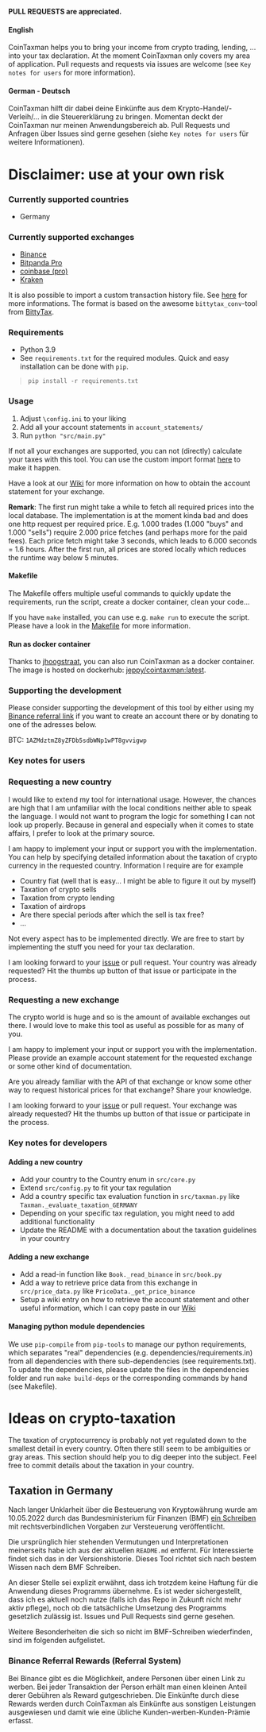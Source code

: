 **PULL REQUESTS are appreciated.**

#### English

CoinTaxman helps you to bring your income from crypto trading, lending, ... into your tax declaration.
At the moment CoinTaxman only covers my area of ​​application.
Pull requests and requests via issues are welcome (see `Key notes for users` for more information).

#### German - Deutsch

CoinTaxman hilft dir dabei deine Einkünfte aus dem Krypto-Handel/-Verleih/... in die Steuererklärung zu bringen.
Momentan deckt der CoinTaxman nur meinen Anwendungsbereich ab.
Pull Requests und Anfragen über Issues sind gerne gesehen (siehe `Key notes for users` für weitere Informationen).

# **Disclaimer: use at your own risk**

### Currently supported countries
- Germany

### Currently supported exchanges
- [Binance](https://github.com/provinzio/CoinTaxman/wiki/Exchange:-Binance)
- [Bitpanda Pro](https://github.com/provinzio/CoinTaxman/wiki/Exchange:-Bitpanda-Pro)
- [coinbase (pro)](https://github.com/provinzio/CoinTaxman/wiki/Exchange:-coinbase)
- [Kraken](https://github.com/provinzio/CoinTaxman/wiki/Exchange:-Kraken)

It is also possible to import a custom transaction history file.
See [here](https://github.com/provinzio/CoinTaxman/wiki/Custom-import-format) for more informations.
The format is based on the awesome `bittytax_conv`-tool from [BittyTax](https://github.com/BittyTax/BittyTax).

### Requirements

- Python 3.9
- See `requirements.txt` for the required modules.
Quick and easy installation can be done with `pip`.
> `pip install -r requirements.txt`

### Usage

1. Adjust `\config.ini` to your liking
2. Add all your account statements in `account_statements/`
2. Run `python "src/main.py"`

If not all your exchanges are supported, you can not (directly) calculate your taxes with this tool.
You can use the custom import format [here](https://github.com/provinzio/CoinTaxman/wiki/Custom-import-format) to make it happen.

Have a look at our [Wiki](https://github.com/provinzio/CoinTaxman/wiki) for more information on how to obtain the account statement for your exchange.

**Remark**: The first run might take a while to fetch all required prices into the local database.
The implementation is at the moment kinda bad and does one http request per required price.
E.g. 1.000 trades (1.000 "buys" and 1.000 "sells") require 2.000 price fetches (and perhaps more for the paid fees).
Each price fetch might take 3 seconds, which leads to 6.000 seconds = 1.6 hours.
After the first run, all prices are stored locally which reduces the runtime way below 5 minutes.

#### Makefile

The Makefile offers multiple useful commands to quickly update the requirements, run the script, create a docker container, clean your code...

If you have `make` installed, you can use e.g. `make run` to execute the script.
Please have a look in the [Makefile](https://github.com/provinzio/CoinTaxman/blob/main/Makefile) for more information.

#### Run as docker container

Thanks to [jhoogstraat](https://github.com/jhoogstraat), you can also run CoinTaxman as a docker container.
The image is hosted on dockerhub: [jeppy/cointaxman:latest](https://hub.docker.com/r/jeppy/cointaxman).

### Supporting the development

Please consider supporting the development of this tool by either using my [Binance referral link](https://www.binance.com/en/register?ref=DS7C3HPD) if you want to create an account there or by donating to one of the adresses below.

BTC: `1AZMdztmZ8yZFDb5sdbWNp1wPT8gvvigwp`

### Key notes for users

### Requesting a new country

I would like to extend my tool for international usage.
However, the chances are high that I am unfamiliar with the local conditions neither able to speak the language.
I would not want to program the logic for something I can not look up properly.
Because in general and especially when it comes to state affairs, I prefer to look at the primary source.

I am happy to implement your input or support you with the implementation.
You can help by specifying detailed information about the taxation of crypto currency in the requested country.
Information I require are for example
- Country fiat (well that is easy... I might be able to figure it out by myself)
- Taxation of crypto sells
- Taxation from crypto lending
- Taxation of airdrops
- Are there special periods after which the sell is tax free?
- ...

Not every aspect has to be implemented directly.
We are free to start by implementing the stuff you need for your tax declaration.

I am looking forward to your [issue](https://github.com/provinzio/CoinTaxman/issues) or pull request.
Your country was already requested?
Hit the thumbs up button of that issue or participate in the process.

### Requesting a new exchange

The crypto world is huge and so is the amount of available exchanges out there.
I would love to make this tool as useful as possible for as many of you.

I am happy to implement your input or support you with the implementation.
Please provide an example account statement for the requested exchange or some other kind of documentation.

Are you already familiar with the API of that exchange or know some other way to request historical prices for that exchange?
Share your knowledge.

I am looking forward to your [issue](https://github.com/provinzio/CoinTaxman/issues) or pull request.
Your exchange was already requested?
Hit the thumbs up button of that issue or participate in the process.

### Key notes for developers

#### Adding a new country

- Add your country  to the Country enum in `src/core.py`
- Extend `src/config.py` to fit your tax regulation
- Add a country specific tax evaluation function in `src/taxman.py` like `Taxman._evaluate_taxation_GERMANY`
- Depending on your specific tax regulation, you might need to add additional functionality
- Update the README with a documentation about the taxation guidelines in your country

#### Adding a new exchange

- Add a read-in function like `Book._read_binance` in `src/book.py`
- Add a way to retrieve price data from this exchange in `src/price_data.py` like `PriceData._get_price_binance`
- Setup a wiki entry on how to retrieve the account statement and other useful information, which I can copy paste in our [Wiki](https://github.com/provinzio/CoinTaxman/wiki)

#### Managing python module dependencies

We use `pip-compile` from `pip-tools` to manage our python requirements, which separates "real" dependencies (e.g. dependencies/requirements.in) from all dependencies with there sub-dependencies (see requirements.txt).
To update the dependencies, please update the files in the dependencies folder and run `make build-deps` or the corresponding commands by hand (see Makefile).

# Ideas on crypto-taxation

The taxation of cryptocurrency is probably not yet regulated down to the smallest detail in every country. Often there still seem to be ambiguities or gray areas.
This section should help you to dig deeper into the subject.
Feel free to commit details about the taxation in your country.

## Taxation in Germany

Nach langer Unklarheit über die Besteuerung von Kryptowährung wurde am 10.05.2022 durch das Bundesministerium für Finanzen (BMF) [ein Schreiben](https://www.bundesfinanzministerium.de/Content/DE/Downloads/BMF_Schreiben/Steuerarten/Einkommensteuer/2022-05-09-einzelfragen-zur-ertragsteuerrechtlichen-behandlung-von-virtuellen-waehrungen-und-von-sonstigen-token.html) mit rechtsverbindlichen Vorgaben zur Versteuerung veröffentlicht.

Die ursprünglich hier stehenden Vermutungen und Interpretationen meinerseits habe ich aus der aktuellen `README.md` entfernt.
Für Interessierte findet sich das in der Versionshistorie.
Dieses Tool richtet sich nach bestem Wissen nach dem BMF Schreiben.

An dieser Stelle sei explizit erwähnt, dass ich trotzdem keine Haftung für die Anwendung dieses Programms übernehme.
Es ist weder sichergestellt, dass ich es aktuell noch nutze (falls ich das Repo in Zukunft nicht mehr aktiv pflege), noch ob die tatsächliche Umsetzung des Programms gesetzlich zulässig ist.
Issues und Pull Requests sind gerne gesehen.

Weitere Besonderheiten die sich so nicht im BMF-Schreiben wiederfinden, sind im folgenden aufgelistet.


### Binance Referral Rewards (Referral System)

Bei Binance gibt es die Möglichkeit, andere Personen über einen Link zu werben.
Bei jeder Transaktion der Person erhält man einen kleinen Anteil derer Gebühren als Reward gutgeschrieben.
Die Einkünfte durch diese Rewards werden durch CoinTaxman als Einkünfte aus sonstigen Leistungen ausgewiesen und damit wie eine übliche Kunden-werben-Kunden-Prämie erfasst.
